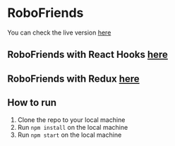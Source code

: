 # RoboFriends

You can check the live version [here](https://seinnlee.github.io/robofriends/)

## RoboFriends with React Hooks [here](https://github.com/seinnlee/robofriends-hooks)

## RoboFriends with Redux [here](https://github.com/seinnlee/robofriends-redux)

## How to run
  1. Clone the repo to your local machine
  2. Run `npm install` on the local machine
  3. Run `npm start` on the local machine
